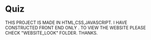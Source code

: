 # Quiz
THIS PROJECT IS MADE IN HTML,CSS,JAVASCRIPT.
I HAVE CONSTRUCTED FRONT END ONLY .
TO VIEW THE WEBSITE PLEASE CHECK "WEBSITE_LOOK" FOLDER.
THANKS.
